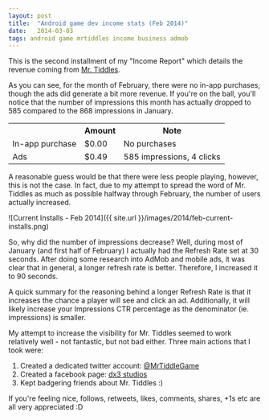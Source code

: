 ```yaml
---
layout: post
title:  "Android game dev income stats (Feb 2014)"
date:   2014-03-03
tags: android game mrtiddles income business admob
---
```


This is the second installment of my "Income Report" which details the revenue coming from [Mr. Tiddles](https://play.google.com/store/apps/details?id=com.psychopyko.dx3.mrtiddles).

As you can see, for the month of February, there were no in-app purchases, though the ads did generate a bit more revenue. If you're on the ball, you'll notice that the number of impressions this month has actually dropped to 585 compared to the 868 impressions in January. 

<table>
   <tr>
      <th></th>
      <th>Amount</th>
      <th class="align-left">Note</th>
   </tr>
   <tr>
      <td class="align-right">In-app purchase</td>
      <td class="align-center">$0.00</td>
      <td>No purchases</td>
   </tr>
   <tr>
      <td class="align-right">Ads</td>
      <td class="align-center">$0.49</td>
      <td>585 impressions, 4 clicks</td>
   </tr>
</table>

A reasonable guess would be that there were less people playing, however, this is not the case. In fact, due to my attempt to spread the word of Mr. Tiddles as much as possible halfway through February, the number of users actually increased.

![Current Installs - Feb 2014]({{ site.url }}/images/2014/feb-current-installs.png)

So, why did the number of impressions decrease? Well, during most of January (and first half of February) I actually had the Refresh Rate set at 30 seconds. After doing some research into AdMob and mobile ads, it was clear that in general, a longer refresh rate is better. Therefore, I increased it to 90 seconds.

A quick summary for the reasoning behind a longer Refresh Rate is that it increases the chance a player will see and click an ad. Additionally, it will likely increase your Impressions CTR percentage as the denominator (ie. impressions) is smaller.

My attempt to increase the visibility for Mr. Tiddles seemed to work relatively well - not fantastic, but not bad either. Three main actions that I took were:

1. Created a dedicated twitter account: [@MrTiddleGame](https://twitter.com/mrtiddlesgame)
1. Created a facebook page: [dx3 studios](https://www.facebook.com/dx3studios)
1. Kept badgering friends about Mr. Tiddles :)

If you're feeling nice, follows, retweets, likes, comments, shares, +1s etc are all very appreciated :D